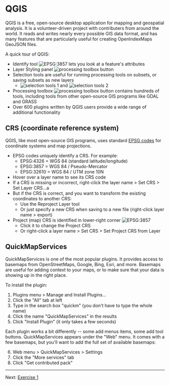 # QGIS

QGIS is a free, open-source desktop application for mapping and geospatial analysis.  It is a volunteer-driven project with contributers from around the world.  It reads and writes nearly every possible GIS data format, and has many features that are particularly useful for creating OpenIndexMaps GeoJSON files.

A quick tour of QGIS:

- Identify tool  ![EPSG:3857](https://kgjenkins.github.io/openindexmaps-workshop/image/identify-tool.png) lets you look at a feature's attributes
- Layer Styling panel ![processing toolbox button](https://kgjenkins.github.io/openindexmaps-workshop/image/layer-styling-button.png)
- Selection tools are useful for running processing tools on subsets, or saving subsets as new layers
  - ![selection tools 1](https://kgjenkins.github.io/openindexmaps-workshop/image/selection-tools1.png) and ![selection tools 2](https://kgjenkins.github.io/openindexmaps-workshop/image/selection-tools2.png)
- Processing toolbox ![processing toolbox button](https://kgjenkins.github.io/openindexmaps-workshop/image/processing-button.png) contains hundreds of tools, including tools from other open-source GIS programs like GDAL and GRASS
- Over 600 plugins written by QGIS users provide a wide range of additional functionality


## CRS (coordinate reference system)

QGIS, like most open-source GIS programs, uses standard [EPSG codes](https://epsg.io/) for coordinate systems and map projections.

  - EPSG codes uniquely identify a CRS. For example:
    - EPSG:4326 = WGS 84 (standard latitude/longitude)
    - EPSG:3857 = WGS 84 / Pseudo-Mercator
    - EPSG:32610 = WGS 84 / UTM zone 10N
  - Hover over a layer name to see its CRS code
  - If a CRS is missing or incorrect, right-click the layer name > Set CRS > Set Layer CRS...a
  - But if the CRS is correct, and you want to transform the existing coordinates to another CRS:
    - Use the Reproject Layer tool
    - Or just specify a new CRS when saving to a new file (right-click layer name > export)
  - Project (map) CRS is identified in lower-right corner ![EPSG:3857](https://kgjenkins.github.io/openindexmaps-workshop/image/project-crs.png)
    - Click it to change the Project CRS
    - Or right-click a layer name > Set CRS > Set Project CRS from Layer


## QuickMapServices

QuickMapServices is one of the most popular plugins.  It provides access to basemaps from OpenStreetMaps, Google, Bing, Esri, and more.  Basemaps are useful for adding context to your maps, or to make sure that your data is showing up in the right place.

To install the plugin:

1. Plugins menu > Manage and Install Plugins...
2. Click the "All" tab at left
3. Type in the search box "quickm" (you don't have to type the whole name)
4. Click the name "QuickMapServices" in the results
5. Click "Install Plugin" (it only takes a few seconds)

Each plugin works a bit differently -- some add menus items, some add tool buttons.  QuickMapServices appears under the "Web" menu.  It comes with a few basemaps, but you'll want to add the full set of available basemaps:

6. Web menu > QuickMapServices > Settings
7. Click the "More services" tab
8. Click "Get contributed pack"

----

Next: [Exercise 1](exercise1)
